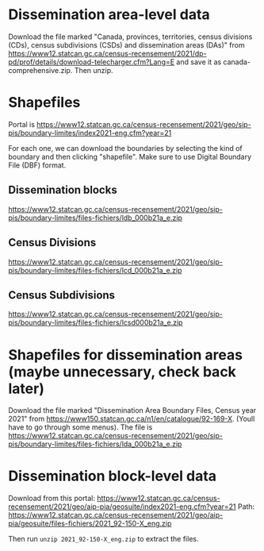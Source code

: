 
# Dissemination area-level data

Download the file marked "Canada, provinces, territories, census divisions (CDs), census subdivisions (CSDs) and dissemination areas (DAs)"
from https://www12.statcan.gc.ca/census-recensement/2021/dp-pd/prof/details/download-telecharger.cfm?Lang=E and save it as
canada-comprehensive.zip. Then unzip.

# Shapefiles

Portal is https://www12.statcan.gc.ca/census-recensement/2021/geo/sip-pis/boundary-limites/index2021-eng.cfm?year=21

For each one, we can download the boundaries by selecting the kind of boundary and then clicking "shapefile". Make sure
to use Digital Boundary File (DBF) format.

## Dissemination blocks

https://www12.statcan.gc.ca/census-recensement/2021/geo/sip-pis/boundary-limites/files-fichiers/ldb_000b21a_e.zip

## Census Divisions

https://www12.statcan.gc.ca/census-recensement/2021/geo/sip-pis/boundary-limites/files-fichiers/lcd_000b21a_e.zip

## Census Subdivisions

https://www12.statcan.gc.ca/census-recensement/2021/geo/sip-pis/boundary-limites/files-fichiers/lcsd000b21a_e.zip

# Shapefiles for dissemination areas (maybe unnecessary, check back later)

Download the file marked "Dissemination Area Boundary Files, Census year 2021" from
https://www150.statcan.gc.ca/n1/en/catalogue/92-169-X. (Youll have to go through some menus).
The file is https://www12.statcan.gc.ca/census-recensement/2021/geo/sip-pis/boundary-limites/files-fichiers/lda_000b21a_e.zip

# Dissemination block-level data

Download from this portal: https://www12.statcan.gc.ca/census-recensement/2021/geo/aip-pia/geosuite/index2021-eng.cfm?year=21
Path: https://www12.statcan.gc.ca/census-recensement/2021/geo/aip-pia/geosuite/files-fichiers/2021_92-150-X_eng.zip

Then run `unzip 2021_92-150-X_eng.zip` to extract the files.

